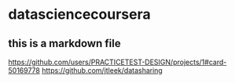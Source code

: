 # datasciencecoursera
## this is a markdown file 
https://github.com/users/PRACTICETEST-DESIGN/projects/1#card-50169778
https://github.com/jtleek/datasharing
